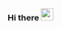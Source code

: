### Hi there <img src="https://media1.giphy.com/media/du3J3cXyzhj75IOgvA/giphy.gif?cid=790b7611280147deeb3481044f4e00ba911a45cfad6cc7a9&rid=giphy.gif&ct=g" width="25px">
